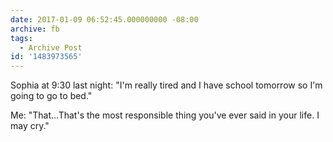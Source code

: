 ```yaml
---
date: 2017-01-09 06:52:45.000000000 -08:00
archive: fb
tags: 
  - Archive Post
id: '1483973565'
---
```


Sophia at 9:30 last night: "I'm really tired and I have school tomorrow so I'm going to go to bed."

Me: "That...That's the most responsible thing you've ever said in your life. I may cry."
